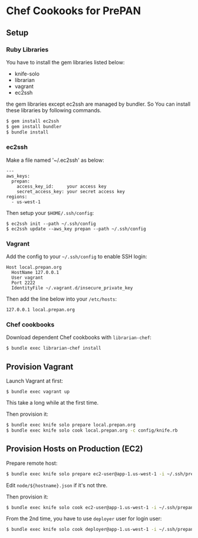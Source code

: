 # Chef Cookooks for PrePAN

## Setup

### Ruby Libraries

You have to install the gem libraries listed below:

  * knife-solo
  * librarian
  * vagrant
  * ec2ssh

the gem libraries except ec2ssh are managed by bundler.  So You can install these libraries by following commands.

```sh
$ gem install ec2ssh
$ gem install bundler
$ bundle install
```

### ec2ssh

Make a file named '~/.ec2ssh' as below:

```
---
aws_keys:
  prepan:
    access_key_id:     your access key
    secret_access_key: your secret access key
regions:
  - us-west-1
```

Then setup your `$HOME/.ssh/config`:

```
$ ec2ssh init --path ~/.ssh/config
$ ec2ssh update --aws_key prepan --path ~/.ssh/config
```

### Vagrant

Add the config to your `~/.ssh/config` to enable SSH login:

```
Host local.prepan.org
  HostName 127.0.0.1
  User vagrant
  Port 2222
  IdentityFile ~/.vagrant.d/insecure_private_key
```

Then add the line below into your `/etc/hosts`:

```
127.0.0.1 local.prepan.org
```

### Chef cookbooks

Download dependent Chef cookbooks with `librarian-chef`:

```sh
$ bundle exec librarian-chef install
```

## Provision Vagrant

Launch Vagrant at first:

```
$ bundle exec vagrant up
```

This take a long while at the first time.

Then provision it:

```sh
$ bundle exec knife solo prepare local.prepan.org
$ bundle exec knife solo cook local.prepan.org -c config/knife.rb
```

## Provision Hosts on Production (EC2)

Prepare remote host:

```sh
$ bundle exec knife solo prepare ec2-user@app-1.us-west-1 -i ~/.ssh/prepan.pem -c config/knife.rb
```

Edit `node/${hostname}.json` if it's not thre.

Then provision it:

```sh
$ bundle exec knife solo cook ec2-user@app-1.us-west-1 -i ~/.ssh/prepan.pem  -c config/knife.rb
```

From the 2nd time, you have to use `deployer` user for login user:

```sh
$ bundle exec knife solo cook deployer@app-1.us-west-1 -i ~/.ssh/prepan.pem  -c config/knife.rb
```
